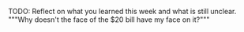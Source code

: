 TODO: Reflect on what you learned this week and what is still unclear.
"""Why doesn't the face of the $20 bill have my face on it?"""